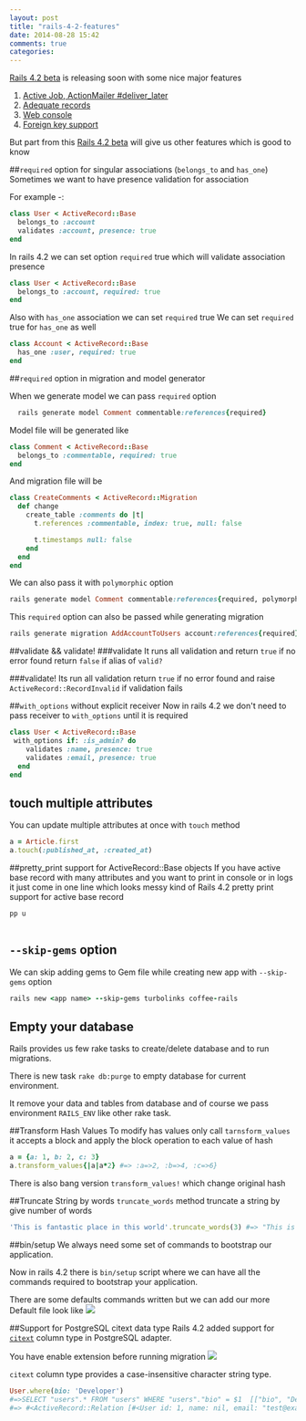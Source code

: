 ```yaml
---
layout: post
title: "rails-4-2-features"
date: 2014-08-28 15:42
comments: true
categories:
---
```

<a href='http://edgeguides.rubyonrails.org/4_2_release_notes.html'>Rails 4.2 beta</a> is releasing soon with some nice major features

1. <a href='http://edgeguides.rubyonrails.org/4_2_release_notes.html#active-job-action-mailer-deliver-later'>Active Job, ActionMailer #deliver_later</a>
2. <a href='http://edgeguides.rubyonrails.org/4_2_release_notes.html#adequate-record'>Adequate records</a>
3. <a href='http://edgeguides.rubyonrails.org/4_2_release_notes.html#web-console'>Web console</a>
4. <a href='http://edgeguides.rubyonrails.org/4_2_release_notes.html#foreign-key-support'>Foreign key support</a>

But part from this <a href='http://edgeguides.rubyonrails.org/4_2_release_notes.html'>Rails 4.2 beta</a> will give us other features which is good to know

<!--more-->
##`required` option for singular associations (`belongs_to` and `has_one`)
Sometimes we want to have presence validation for association

For example -:

```ruby
class User < ActiveRecord::Base
  belongs_to :account
  validates :account, presence: true
end
```
In rails 4.2 we can set option `required` true which will validate association presence
```ruby
class User < ActiveRecord::Base
  belongs_to :account, required: true
end
```
Also with `has_one` association we can set `required` true
We can set `required` true for `has_one` as well

```ruby
class Account < ActiveRecord::Base
  has_one :user, required: true
end
```
##`required` option in migration and model generator

When we generate model we can pass `required` option

```ruby
  rails generate model Comment commentable:references{required}
```

Model file will be generated like

```ruby
class Comment < ActiveRecord::Base
  belongs_to :commentable, required: true
end
```
And migration file will be

```ruby
class CreateComments < ActiveRecord::Migration
  def change
    create_table :comments do |t|
      t.references :commentable, index: true, null: false

      t.timestamps null: false
    end
  end
end
```
We can also pass it with `polymorphic` option

```ruby
rails generate model Comment commentable:references{required, polymorphic}

```

This `required` option can also be passed while generating migration

```ruby
rails generate migration AddAccountToUsers account:references{required}

```

##validate && validate!
###validate
It runs all validation and return `true` if no error found  return `false` if
alias of `valid?`

###validate!
Its run all validation return `true` if no error found and
raise `ActiveRecord::RecordInvalid` if validation fails

##`with_options` without explicit receiver
Now in rails 4.2 we don't need to pass receiver to `with_options` until it is required

```ruby
class User < ActiveRecord::Base
 with_options if: :is_admin? do
    validates :name, presence: true
    validates :email, presence: true
  end
end
```
## touch multiple attributes

You can update multiple attributes at once with `touch` method

```ruby
a = Article.first
a.touch(:published_at, :created_at)
```
##pretty_print support for ActiveRecord::Base objects
If you have active base record with many attributes and you want to print in console or in logs it just come in one line which looks messy kind of
Rails 4.2 pretty print support for active base record

```ruby
pp u
```
<img src=''/>

## `--skip-gems` option

We can skip adding gems to Gem file while creating new app with `--skip-gems` option

```ruby
rails new <app name> --skip-gems turbolinks coffee-rails
```
## Empty your database
Rails provides us few rake tasks to create/delete database and to run migrations.

There is new task `rake db:purge` to empty database for current environment.

It remove your data and tables from database and of course we pass environment `RAILS_ENV` like other rake task.


##Transform Hash Values
To modify has values only call `tarnsform_values` it accepts a block and apply the block operation to each value of hash

```ruby
a = {a: 1, b: 2, c: 3}
a.transform_values{|a|a*2} #=> :a=>2, :b=>4, :c=>6}
```
There is also bang version `transform_values!` which change original hash

##Truncate String by words
`truncate_words` method truncate a string by give number of words

```ruby
'This is fantastic place in this world'.truncate_words(3) #=> "This is fantastic..."
```
##bin/setup
We always need some set of commands to bootstrap our application.

Now in rails 4.2 there is `bin/setup` script where we can have all the commands required to bootstrap your application.

There are some defaults commands written but we can add our more
Default file look like
<img src='bin_setup.png'>

##Support for PostgreSQL citext data type
Rails 4.2 added support for <a href='http://www.postgresql.org/docs/9.0/static/citext.html'>`citext`</a>
column type in PostgreSQL adapter.

You have enable extension before running migration
<img src='citext_migration'>

`citext` column type provides a case-insensitive character string type.

```ruby
User.where(bio: 'Developer')
#=>SELECT "users".* FROM "users" WHERE "users"."bio" = $1  [["bio", "Developer"]]
#=> #<ActiveRecord::Relation [#<User id: 1, name: nil, email: "test@example.com", created_at: "2014-08-30 17:51:17", updated_at: "2014-08-30 17:51:17", role: nil, bio: "developer">]>
```
